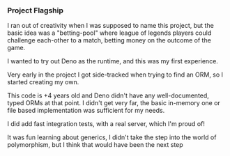 ### Project Flagship
I ran out of creativity when I was supposed to name this project,
but the basic idea was a "betting-pool" where league of legends players could
challenge each-other to a match, betting money on the outcome of the game.

I wanted to try out Deno as the runtime, and this was my first experience.

Very early in the project I got side-tracked when trying to find an ORM, so I started creating my own.

This code is +4 years old and Deno didn't have any well-documented, typed ORMs at that point. 
I didn't get very far, the basic in-memory one or file based implementation was sufficient for my needs.

I did add fast integration tests, with a real server, which I'm proud of!

It was fun learning about generics, I didn't take the step into the world of polymorphism, but I think that would have been 
the next step
